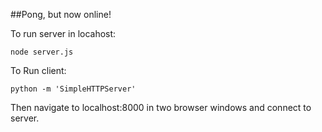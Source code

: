 ##Pong, but now online! 

To run server in locahost:

```node server.js``` 

To Run client:

```python -m 'SimpleHTTPServer'```

Then navigate to localhost:8000 in two browser windows and connect to server.